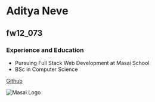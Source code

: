 # Aditya Neve

## fw12_073

### Experience and Education
* Pursuing Full Stack Web Development at Masai School
* BSc in Computer Science

[Github](https://github.com/aadityaneve)

![Masai Logo](https://d27028dliefpk3.cloudfront.net/assets/brand/masaischool-logo.svg)


